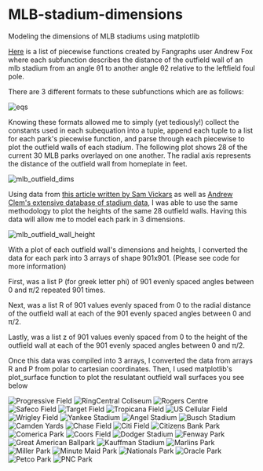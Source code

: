 # MLB-stadium-dimensions
Modeling the dimensions of MLB stadiums using matplotlib

[Here](https://community.fangraphs.com/complete-outfield-dimensions/) is a list of piecewise functions created by Fangraphs user Andrew Fox where each subfunction describes the distance of the outfield wall of an mlb stadium from an angle θ1 to another angle θ2 relative to the leftfield foul pole.

There are 3 different formats to these subfunctions which are as follows:

![eqs](https://user-images.githubusercontent.com/65193347/107449801-38b68080-6b12-11eb-999e-48251c6c9f51.png)

Knowing these formats allowed me to simply (yet tediously!) collect the constants used in each subequation into a tuple, append each tuple to a list for each park's piecewise function, and parse through each piecewise to plot the outfield walls of each stadium.
The following plot shows 28 of the current 30 MLB parks overlayed on one another. 
The radial axis represents the distance of the outfield wall from homeplate in feet.

![mlb_outfield_dims](https://user-images.githubusercontent.com/65193347/107464126-93110a80-6b2d-11eb-8766-198d62dfb1fb.png)

Using data from [this article written by Sam Vickars](https://thedataface.com/2019/04/sports/baseballs-irregular-outfields) as well as [Andrew Clem's extensive database of stadium data](http://www.andrewclem.com/Baseball/Stadium_statistics.html), I was able to use the same methodology to plot the heights of the same 28 outfield walls. Having this data will allow me to model each park in 3 dimensions. 

![mlb_outfield_wall_height](https://user-images.githubusercontent.com/65193347/107464130-94dace00-6b2d-11eb-8a76-e4d4dd9d1480.png)

With a plot of each outfield wall's dimensions and heights, I converted the data for each park into 3 arrays of shape 901x901. (Please see code for more information)

First, was a list P (for greek letter phi) of 901 evenly spaced angles between 0 and π/2 repeated 901 times.

Next, was a list R of 901 values evenly spaced from 0 to the radial distance of the outfield wall at each of the 901 evenly spaced angles between 0 and π/2.

Lastly, was a list z of 901 values evenly spaced from 0 to the height of the outfield wall at each of the 901 evenly spaced angles between 0 and π/2.

Once this data was compiled into 3 arrays, I converted the data from arrays R and P from polar to cartesian coordinates. Then, I used matplotlib's plot_surface function to plot the resulatant outfield wall surfaces you see below 

![Progressive Field](https://user-images.githubusercontent.com/65193347/107466879-ce620800-6b32-11eb-8b42-c926bf6c9455.png)
![RingCentral Coliseum](https://user-images.githubusercontent.com/65193347/107466880-cefa9e80-6b32-11eb-82bf-360e5b54705b.png)
![Rogers Centre](https://user-images.githubusercontent.com/65193347/107466882-cefa9e80-6b32-11eb-9d32-b1b803916a5e.png)
![Safeco Field](https://user-images.githubusercontent.com/65193347/107466883-cefa9e80-6b32-11eb-900d-e1d716ac0d7c.png)
![Target Field](https://user-images.githubusercontent.com/65193347/107466884-cefa9e80-6b32-11eb-8374-38be8b6fa9cd.png)
![Tropicana Field](https://user-images.githubusercontent.com/65193347/107466885-cefa9e80-6b32-11eb-9187-3a61ada7c4f9.png)
![US Cellular Field](https://user-images.githubusercontent.com/65193347/107466887-cefa9e80-6b32-11eb-9bc8-076c59c8e317.png)
![Wrigley Field](https://user-images.githubusercontent.com/65193347/107466888-cf933500-6b32-11eb-836b-fca29ff1de0d.png)
![Yankee Stadium](https://user-images.githubusercontent.com/65193347/107466889-cf933500-6b32-11eb-9e66-f7028837754a.png)
![Angel Stadium](https://user-images.githubusercontent.com/65193347/107466890-cf933500-6b32-11eb-9c9d-8e7e49aa58bc.png)
![Busch Stadium](https://user-images.githubusercontent.com/65193347/107466891-cf933500-6b32-11eb-8058-d2842e4ef765.png)
![Camden Yards](https://user-images.githubusercontent.com/65193347/107466892-cf933500-6b32-11eb-8ad9-c88122b699a8.png)
![Chase Field](https://user-images.githubusercontent.com/65193347/107466893-cf933500-6b32-11eb-8393-3f60bd1e9e70.png)
![Citi Field](https://user-images.githubusercontent.com/65193347/107466895-d02bcb80-6b32-11eb-8e1c-44dfd6ff0322.png)
![Citizens Bank Park](https://user-images.githubusercontent.com/65193347/107466896-d02bcb80-6b32-11eb-994a-a584623e0338.png)
![Comerica Park](https://user-images.githubusercontent.com/65193347/107466897-d02bcb80-6b32-11eb-9a79-ee57fbaaafb0.png)
![Coors Field](https://user-images.githubusercontent.com/65193347/107466898-d02bcb80-6b32-11eb-832e-6c883e0fde32.png)
![Dodger Stadium](https://user-images.githubusercontent.com/65193347/107466899-d02bcb80-6b32-11eb-82ef-e584c801fd7b.png)
![Fenway Park](https://user-images.githubusercontent.com/65193347/107466902-d02bcb80-6b32-11eb-8355-d4f37914a7fb.png)
![Great American Ballpark](https://user-images.githubusercontent.com/65193347/107466903-d0c46200-6b32-11eb-8ce5-a9b03232a0d3.png)
![Kauffman Stadium](https://user-images.githubusercontent.com/65193347/107466904-d0c46200-6b32-11eb-927a-034b9a5a6c4d.png)
![Marlins Park](https://user-images.githubusercontent.com/65193347/107466905-d0c46200-6b32-11eb-8920-2996ac14963d.png)
![Miller Park](https://user-images.githubusercontent.com/65193347/107466907-d0c46200-6b32-11eb-98e5-b4343768a6ba.png)
![Minute Maid Park](https://user-images.githubusercontent.com/65193347/107466908-d15cf880-6b32-11eb-8e25-5da99111461f.png)
![Nationals Park](https://user-images.githubusercontent.com/65193347/107466911-d15cf880-6b32-11eb-8b1a-5f77831a8ef7.png)
![Oracle Park](https://user-images.githubusercontent.com/65193347/107466912-d15cf880-6b32-11eb-8721-a687d9cbc64f.png)
![Petco Park](https://user-images.githubusercontent.com/65193347/107466913-d15cf880-6b32-11eb-9fa3-9cec1916c1eb.png)
![PNC Park](https://user-images.githubusercontent.com/65193347/107466915-d15cf880-6b32-11eb-9131-f0b28ba8781b.png)


